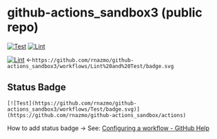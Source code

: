 # github-actions_sandbox3 (public repo)

[![Test](https://github.com/rnazmo/github-actions_sandbox3/workflows/Test/badge.svg)](https://github.com/rnazmo/github-actions_sandbox/actions)
[![Lint](https://github.com/rnazmo/github-actions_sandbox3/workflows/Lint/badge.svg)](https://github.com/rnazmo/github-actions_sandbox/actions)

[![Lint](https://github.com/rnazmo/github-actions_sandbox3/workflows/Lint%20and%20Test/badge.svg)](https://github.com/rnazmo/github-actions_sandbox/actions)
←`https://github.com/rnazmo/github-actions_sandbox3/workflows/Lint%20and%20Test/badge.svg`

## Status Badge

`[![Test](https://github.com/rnazmo/github-actions_sandbox3/workflows/Test/badge.svg)](https://github.com/rnazmo/github-actions_sandbox/actions)`

How to add status badge -> See: [Configuring a workflow - GitHub Help](https://help.github.com/en/articles/configuring-a-workflow#adding-a-workflow-status-badge-to-your-repository)

